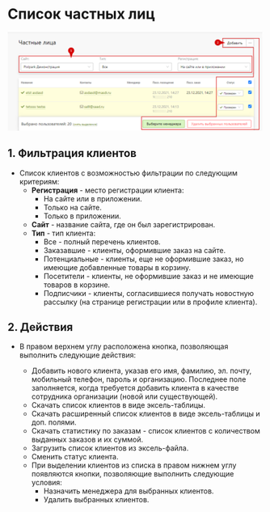 # Список частных лиц
![](../_media/customer/customer01.png ':size=70%')

## 1. Фильтрация клиентов

* Список клиентов с возможностью фильтрации по следующим критериям:
    + **Регистрация** - место регистрации клиента:
        - На сайте или в приложении.
        - Только на сайте.
        - Только в приложении.
    + **Сайт** - название сайта, где он был зарегистрирован.
    + **Тип** - тип клиента:
        - Все - полный перечень клиентов.
        - Заказавшие - клиенты, оформившие заказ на сайте.
        - Потенциальные - клиенты, еще не оформившие заказ, но имеющие добавленные товары в корзину.
        - Посетители - клиенты, не оформившие заказ и не имеющие товаров в корзине.
        - Подписчики - клиенты, согласившиеся получать новостную рассылку (на странице регистрации или в профиле клиента).

## 2. Действия
* В правом верхнем углу расположена кнопка, позволяющая выполнить следующие действия:
    + Добавить нового клиента, указав его имя, фамилию, эл. почту, мобильный телефон, пароль и организацию. Последнее поле заполняется, когда требуется добавить клиента в качестве сотрудника организации (новой или существующей).
    + Скачать список клиентов в виде эксель-таблицы.
    + Скачать расширенный список клиентов в виде эксель-таблицы и доп. полями.
    + Скачать статистику по заказам - список клиентов с количеством выданных заказов и их суммой.
    + Загрузить список клиентов из эксель-файла.
    + Сменить статус клиента.


  * При выделении клиентов из списка в правом нижнем углу появляются кнопки, позволяющие выполнить следующие условия:
    + Назначить менеджера для выбранных клиентов.
    + Удалить выбранных клиентов.
